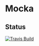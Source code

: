 # Mocka

## Status
[![Travis Build](https://api.travis-ci.org/tomaszdurka/mocka.png)](https://travis-ci.org/tomaszdurka/mocka)

